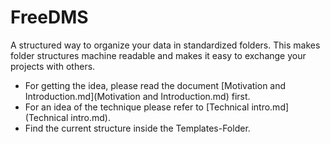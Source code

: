 # FreeDMS
A structured way to organize your data in standardized folders. 
This makes folder structures machine readable and makes it easy to exchange your projects with others.

  * For getting the idea, please read the document [Motivation and Introduction.md](Motivation and Introduction.md) first.
  * For an idea of the technique please refer to [Technical intro.md](Technical intro.md).
  * Find the current structure inside the Templates-Folder.
